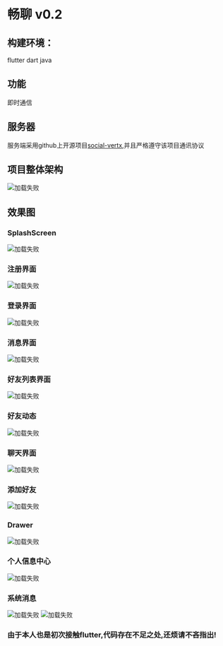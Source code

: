 # 畅聊 v0.2
## 构建环境：
flutter dart java
## 功能
即时通信
## 服务器
服务端采用github上开源项目[social-vertx](https://github.com/whitewoodcity/social-vertex),并且严格遵守该项目通讯协议
## 项目整体架构
![加载失败](https://github.com/GZYangKui/flutter-IM/blob/master/snap-shot/framewrk.png "framework")
## 效果图
### SplashScreen
![加载失败](https://github.com/GZYangKui/flutter-IM/blob/master/snap-shot/SplashScreen.png "SplashScreen")
### 注册界面
![加载失败](https://github.com/GZYangKui/flutter-IM/blob/master/snap-shot/register.png "注册")
### 登录界面
![加载失败](https://github.com/GZYangKui/flutter-IM/blob/master/snap-shot/login.png "登录界面")
### 消息界面
![加载失败](https://github.com/GZYangKui/flutter-IM/blob/master/snap-shot/Message.png "消息")
### 好友列表界面
![加载失败](https://github.com/GZYangKui/flutter-IM/blob/master/snap-shot/friends.png "好友列表")
### 好友动态
![加载失败](https://github.com/GZYangKui/flutter-IM/blob/master/snap-shot/zoon.png "动态")
### 聊天界面
![加载失败](https://github.com/GZYangKui/flutter-IM/blob/master/snap-shot/chat.png "聊天")
### 添加好友
![加载失败](https://github.com/GZYangKui/flutter-IM/blob/master/snap-shot/addfriends.png "聊天")
### Drawer
![加载失败](https://github.com/GZYangKui/flutter-IM/blob/master/snap-shot/draw.png "drawer")
### 个人信息中心
![加载失败](https://github.com/GZYangKui/flutter-IM/blob/master/snap-shot/personInf.png "个人信息中心")
### 系统消息
![加载失败](https://github.com/GZYangKui/flutter-IM/blob/master/snap-shot/systemInform1.png "系统消息")
![加载失败](https://github.com/GZYangKui/flutter-IM/blob/master/snap-shot/systeminform.png "系统消息")


### 由于本人也是初次接触flutter,代码存在不足之处,还烦请不吝指出!
